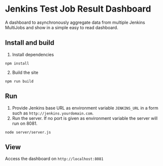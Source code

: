 # Jenkins Test Job Result Dashboard  
A dashboard to asynchronously aggregate data from multiple Jenkins MultiJobs and show in a simple easy to read dashboard.  

## Install and build  
1. Install dependencies  
```
npm install
```
2. Build the site  
```
npm run build
```

## Run  
1. Provide Jenkins base URL as environment variable `JENKINS_URL` in a form such as `http://jenkins.yourdomain.com`.  
2. Run the server. If no port is given as environment variable the server will run on 8081.  
```
node server/server.js  
```

## View  
Access the dashboard on `http://localhost:8081`  


